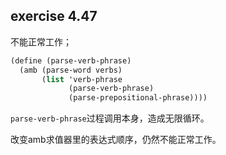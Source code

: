 ## exercise 4.47

不能正常工作；  
```scheme
(define (parse-verb-phrase)
  (amb (parse-word verbs)
       (list 'verb-phrase
             (parse-verb-phrase)
             (parse-prepositional-phrase))))
```
```parse-verb-phrase```过程调用本身，造成无限循环。  
   
改变amb求值器里的表达式顺序，仍然不能正常工作。  